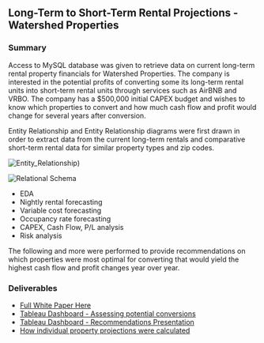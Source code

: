 ## Long-Term to Short-Term Rental Projections - Watershed Properties

### Summary
Access to MySQL database was given to retrieve data on current long-term rental property financials for Watershed Properties. The company is interested in the potential profits of converting some its long-term rental units into short-term rental units through services such as AirBNB and VRBO. The company has a $500,000 initial CAPEX budget and wishes to know which properties to convert and how much cash flow and profit would change for several years after conversion.

Entity Relationship and Entity Relationship diagrams were first drawn in order to extract data from the current long-term rentals and comparative short-term rental data for similar property types and zip codes.

![Entity_Relationship](Rental_Entity_Relationship_Diagram.png))

![Relational Schema](Rental_Relational_Schema.png)

* EDA
* Nightly rental forecasting
* Variable cost forecasting
* Occupancy rate forecasting
* CAPEX, Cash Flow, P/L analysis
* Risk analysis

The following and more were performed to provide recommendations on which properties were most optimal for converting that would yield the highest cash flow and profit changes year over year.

### Deliverables

* [Full White Paper Here](Final-White-Paper.pdf)
* [Tableau Dashboard - Assessing potential conversions](https://public.tableau.com/app/profile/michael.mcgee3545/viz/WatershedPropertiesDashboard_17098203602400/Dashboard2)
* [Tableau Dashboard - Recommendations Presentation](https://public.tableau.com/app/profile/michael.mcgee3545/viz/WatershedPropertiesPresentation/Presentation)
* [How individual property projections were calculated](https://github.com/modest-melody/Watershed-Properties-Analysis/tree/main/Single-Property-Financials)



